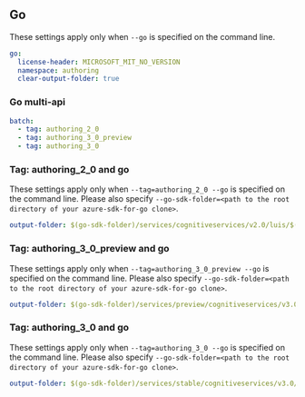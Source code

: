 ## Go

These settings apply only when `--go` is specified on the command line.

``` yaml $(go)
go:
  license-header: MICROSOFT_MIT_NO_VERSION
  namespace: authoring
  clear-output-folder: true
```

### Go multi-api
``` yaml $(go) && $(multiapi)
batch:
  - tag: authoring_2_0
  - tag: authoring_3_0_preview
  - tag: authoring_3_0
```

### Tag: authoring_2_0 and go
These settings apply only when `--tag=authoring_2_0 --go` is specified on the command line.
Please also specify `--go-sdk-folder=<path to the root directory of your azure-sdk-for-go clone>`.
``` yaml $(tag) == 'authoring_2_0' && $(go)
output-folder: $(go-sdk-folder)/services/cognitiveservices/v2.0/luis/$(namespace)
```

### Tag: authoring_3_0_preview and go
These settings apply only when `--tag=authoring_3_0_preview --go` is specified on the command line.
Please also specify `--go-sdk-folder=<path to the root directory of your azure-sdk-for-go clone>`.
``` yaml $(tag) == 'authoring_3_0_preview' && $(go)
output-folder: $(go-sdk-folder)/services/preview/cognitiveservices/v3.0/luis/$(namespace)
```

### Tag: authoring_3_0 and go
These settings apply only when `--tag=authoring_3_0 --go` is specified on the command line.
Please also specify `--go-sdk-folder=<path to the root directory of your azure-sdk-for-go clone>`.
``` yaml $(tag) == 'authoring_3_0' && $(go)
output-folder: $(go-sdk-folder)/services/stable/cognitiveservices/v3.0/luis/$(namespace)
```